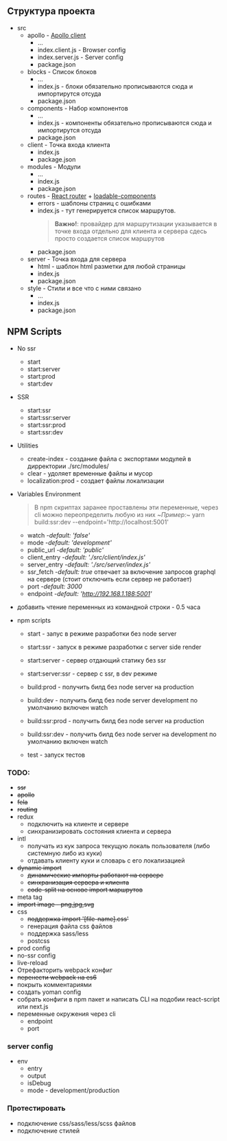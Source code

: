

## Структура проекта

* src
    * apollo - [Apollo client](https://www.apollographql.com/)
        * ...
        * index.client.js - Browser config
        * index.server.js - Server config
        * package.json
    * blocks - Список блоков
        * ...
        * index.js - блоки обязательно прописываются сюда и импортирутся отсуда
        * package.json
    * components - Набор компонентов
        * ...
        * index.js - компоненты обязательно прописываются сюда и импортирутся отсуда
        * package.json
    * client - Точка входа клиента
        * index.js 
        * package.json
    * modules - Модули 
        * ...
        * index.js
        * package.json
    * routes - [React router](https://reacttraining.com/) + [loadable-components](https://github.com/smooth-code/loadable-components)
        * errors - шаблоны страниц с ошибками
        * index.js - тут генерируется список маршрутов. 
            > **Важно!**: провайдер для маршрутизации указывается в точке входа отдельно для клиента и сервера
            сдесь просто создается список маршрутов
        * package.json
    * server - Точка входа для сервера
        * html - шаблон html разметки для любой страницы
        * index.js 
        * package.json
    * style - Стили и все что с ними связано
        * ...
        * index.js
        * package.json


## NPM Scripts

* No ssr
    * start
    * start:server
    * start:prod
    * start:dev
    
* SSR
    * start:ssr 
    * start:ssr:server
    * start:ssr:prod
    * start:ssr:dev

* Utilities
    * create-index - создание файла с экспортами модулей в дирректории ./src/modules/   
    * clear - удоляет временные файлы и мусор
    * localization:prod - создает файлы локализации  
    

* Variables Environment
    > В npm скриптах заранее проставлены эти переменные, через cli можно переопределить любую из них
     ~*Пример:*~ yarn build:ssr:dev --endpoint='http://localhost:5001'
    * watch -*default: 'false'*
    * mode -*default: 'development'*
    * public_url -*default: 'public'*
    * client_entry -*default: './src/client/index.js'*
    * server_entry -*default: './src/server/index.js'*
    * ssr_fetch -*default: true* отвечает за включение запросов graphql на сервере (стоит отключить если сервер не работает)
    * port -*default: 3000* 
    * endpoint -*default: 'http://192.168.1.188:5001'* 




* добавить чтение переменных из командной строки - 0.5 часа
* npm scripts
    * start - запус в режиме разработки без node server
    * start:ssr - запуск в режиме разработки с server side render
    * start:server - сервер отдающий статику без ssr
    * start:server:ssr - сервер с ssr, в dev режиме
    
    * build:prod - получить билд без node server на production
    * build:dev - получить билд без node server development по умолчанию включен watch
    
    * build:ssr:prod - получить билд без node server на production
    * build:ssr:dev - получить билд без node server на development по умолчанию включен watch
    * test - запуск тестов
    




### TODO:
* ~~ssr~~
* ~~apollo~~
* ~~fela~~
* ~~routing~~
* redux
    * подключить на клиенте и сервере
    * синхранизировать состояния клиента и сервера
* intl
    * получать из кук запроса текущую локаль пользователя (либо системную либо из куки)
    * отдавать клиенту куки и словарь с его локализацией
* ~~dynamic import~~
    * ~~динамические импорты работают на сервере~~
    * ~~синхранизация сервера и клиента~~
    * ~~code-split на основе import маршрутов~~
* meta tag
* ~~import image - png,jpg,svg~~
* css
    * ~~поддержка import '[file-name].css'~~
    * генерация файла css файлов
    * поддержка sass/less
    * postcss
* prod config
* no-ssr config
* live-reload
* Отрефакторить webpack конфиг
* ~~перенести webpack на es6~~
* покрыть комментариями
* создать yoman config
* собрать конфиги в npm пакет и написать CLI на подобии react-script или next.js
* переменные окружения через cli
    * endpoint
    * port
    


### server config
* env
    * entry
    * output
    * isDebug
    * mode - development/production
 



### Протестировать

* подключение css/sass/less/scss файлов
* подключение стилей
